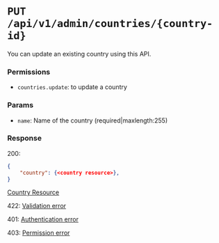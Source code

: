 # `PUT /api/v1/admin/countries/{country-id}`
You can update an existing country using this API.


### Permissions
- `countries.update`: to update a country

### Params

- `name`: Name of the country (required|maxlength:255)

### Response

200:
```json
{
    "country": {<country resource>},
}
```

[Country Resource](../../resources/country.md)

422: [Validation error](../../validation-errors.md)

401: [Authentication error](../../authentication-errors.md)

403: [Permission error](../../permission-errors.md)
